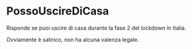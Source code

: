 # PossoUscireDiCasa
Risponde se puoi uscire di casa durante la fase 2 del lockdown in Italia.

Ovviamente è satirico, non ha alcuna valenza legale.
